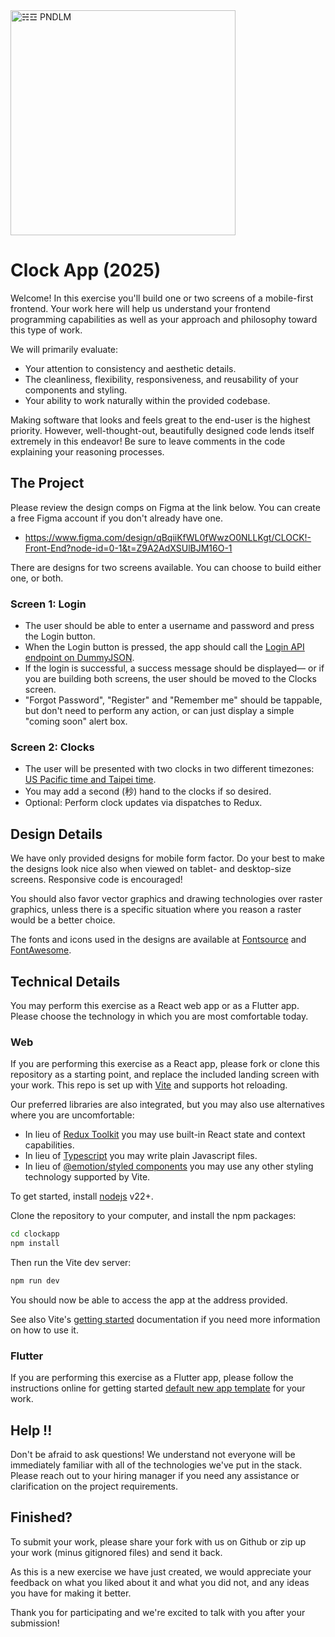 <img src="https://static.pndlm.net/pndlm/4row-currentcolor-full.svg" width="360" alt="☵☲ PNDLM" />

# Clock App (2025)

Welcome!  In this exercise you'll build one or two screens of a mobile-first frontend.  Your work here will help us understand your frontend programming capabilities as well as your approach and philosophy toward this type of work.

We will primarily evaluate:

* Your attention to consistency and aesthetic details.
* The cleanliness, flexibility, responsiveness, and reusability of your components and styling.
* Your ability to work naturally within the provided codebase.

Making software that looks and feels great to the end-user is the highest priority.  However, well-thought-out, beautifully designed code lends itself extremely in this endeavor!  Be sure to leave comments in the code explaining your reasoning processes.

## The Project

Please review the design comps on Figma at the link below.  You can create a free Figma account if you don't already have one.

* https://www.figma.com/design/qBqiiKfWL0fWwzO0NLLKgt/CLOCK!-Front-End?node-id=0-1&t=Z9A2AdXSUlBJM16O-1

There are designs for two screens available.  You can choose to build either one, or both.

### Screen 1: Login

* The user should be able to enter a username and password and press the Login button.
* When the Login button is pressed, the app should call the [Login API endpoint on DummyJSON](https://dummyjson.com/docs/auth#auth-login).
* If the login is successful, a success message should be displayed— or if you are building both screens, the user should be moved to the Clocks screen.
* "Forgot Password", "Register" and "Remember me" should be tappable, but don't need to perform any action, or can just display a simple "coming soon" alert box.

### Screen 2: Clocks

* The user will be presented with two clocks in two different timezones: [US Pacific time and Taipei time](https://www.worldtimebuddy.com/pst-to-taiwan-taipei).
* You may add a second (秒) hand to the clocks if so desired.
* Optional: Perform clock updates via dispatches to Redux.

## Design Details

We have only provided designs for mobile form factor.  Do your best to make the designs look nice also when viewed on tablet- and desktop-size screens.  Responsive code is encouraged!

You should also favor vector graphics and drawing technologies over raster graphics, unless there is a specific situation where you reason a raster would be a better choice.

The fonts and icons used in the designs are available at [Fontsource](https://fontsource.org/fonts/figtree) and [FontAwesome](https://fontawesome.com/icons/eye-slash?f=classic&s=regular).

## Technical Details

You may perform this exercise as a React web app or as a Flutter app.  Please choose the technology in which you are most comfortable today.

### Web

If you are performing this exercise as a React app, please fork or clone this repository as a starting point, and replace the included landing screen with your work.  This repo is set up with [Vite](https://vite.dev) and supports hot reloading.

Our preferred libraries are also integrated, but you may also use alternatives where you are uncomfortable:

* In lieu of [Redux Toolkit](https://redux-toolkit.js.org) you may use built-in React state and context capabilities.
* In lieu of [Typescript](https://www.typescriptlang.org) you may write plain Javascript files.
* In lieu of [@emotion/styled components](https://emotion.sh/docs/styled) you may use any other styling technology supported by Vite.

To get started, install [nodejs](https://nodejs.org/en/download) v22+.

Clone the repository to your computer, and install the npm packages:
```bash
cd clockapp
npm install
```

Then run the Vite dev server:
```bash
npm run dev
```

You should now be able to access the app at the address provided.

See also Vite's [getting started](https://vite.dev/guide/) documentation if you need more information on how to use it.

### Flutter

If you are performing this exercise as a Flutter app, please follow the instructions online for getting started [default new app template](https://docs.flutter.dev/get-started/codelab) for your work.

## Help !!

Don't be afraid to ask questions!  We understand not everyone will be immediately familiar with all of the technologies we've put in the stack.  Please reach out to your hiring manager if you need any assistance or clarification on the project requirements.

## Finished?

To submit your work, please share your fork with us on Github or zip up your work (minus gitignored files) and send it back.

As this is a new exercise we have just created, we would appreciate your feedback on what you liked about it and what you did not, and any ideas you have for making it better.

Thank you for participating and we're excited to talk with you after your submission!
